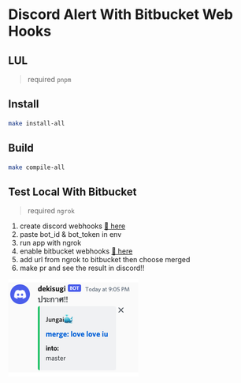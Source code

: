 # Discord Alert With Bitbucket Web Hooks

## LUL

> required `pnpm`

## Install

```bash
make install-all
```

## Build

```bash
make compile-all
```

## Test Local With Bitbucket

> required `ngrok`

1. create discord webhooks [📌 here](https://discordjs.guide/popular-topics/webhooks.html#creating-webhooks-through-server-settings)
2. paste bot_id & bot_token in env
3. run app with ngrok
4. enable bitbucket webhooks [📌 here](https://support.atlassian.com/bitbucket-cloud/docs/manage-webhooks/)
5. add url from ngrok to bitbucket then choose merged
6. make pr and see the result in discord!!

![example](./example.png?raw=true "example")
